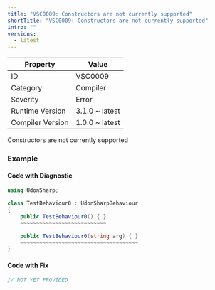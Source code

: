 ```yaml
---
title: "VSC0009: Constructors are not currently supported"
shortTitle: "VSC0009: Constructors are not currently supported"
intro: ""
versions:
  - latest
---
```


| Property         | Value          |
| ---------------- | -------------- |
| ID               | VSC0009        |
| Category         | Compiler       |
| Severity         | Error          |
| Runtime Version  | 3.1.0 ~ latest |
| Compiler Version | 1.0.0 ~ latest |

Constructors are not currently supported

### Example

#### Code with Diagnostic

```csharp
using UdonSharp;

class TestBehaviour0 : UdonSharpBehaviour
{
    public TestBehaviour0() { }
    ~~~~~~~~~~~~~~~~~~~~~~~~~~~

    public TestBehaviour0(string arg) { }
    ~~~~~~~~~~~~~~~~~~~~~~~~~~~~~~~~~~~~~
}
```

#### Code with Fix

```csharp
// NOT YET PROVIDED
```
